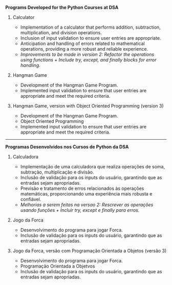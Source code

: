 **Programs Developed for the Python Courses at DSA**

1. Calculator
    - Implementation of a calculator that performs addition, subtraction, multiplication, and division operations.
    - Inclusion of input validation to ensure user entries are appropriate.
    - Anticipation and handling of errors related to mathematical operations, providing a more robust and reliable experience.
    - *Improvements to be made in version 2: Refactor the operations using functions + Include try, except, and finally blocks for error handling.*

2. Hangman Game
    - Development of the Hangman Game Program.
    - Implemented input validation to ensure that user entries are appropriate and meet the required criteria.

3. Hangman Game, version with Object Oriented Programming (version 3)
    - Development of the Hangman Game Program.
    - Object Oriented Programming 
    - Implemented input validation to ensure that user entries are appropriate and meet the required criteria.
--------------------------------------

**Programas Desenvolvidos nos Cursos de Python da DSA**

1. Calculadora
    - Implementação de uma calculadora que realiza operações de soma, subtração, multiplicação e divisão.
    - Inclusão de validação para os inputs do usuário, garantindo que as entradas sejam apropriadas.
    - Previsão e tratamento de erros relacionados às operações matemáticas, proporcionando uma experiência mais robusta e confiável.
    - *Melhorias a serem feitas na versao 2: Rescrever as operações usando funções + Incluir try, except e finally para erros.*

2. Jogo da Forca
    - Desenvolvimento do programa para jogar Forca.
    - Inclusão de validação para os inputs do usuário, garantindo que as entradas sejam apropriadas.

3. Jogo da Forca, versão com Programação Orientada a Objetos (versão 3)
    - Desenvolvimento do programa para jogar Forca.
    - Programação Orientada a Objetvos
    - Inclusão de validação para os inputs do usuário, garantindo que as entradas sejam apropriadas.